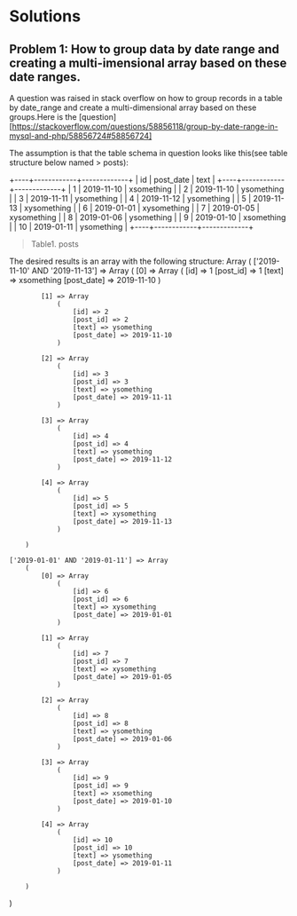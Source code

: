 # Solutions
## Problem 1: How to group data by date range and creating a multi-imensional array based on these date ranges.

A question was raised in stack overflow on how to group records in a table by date_range and create a multi-dimensional array based on these groups.Here is the [question][https://stackoverflow.com/questions/58856118/group-by-date-range-in-mysql-and-php/58856724#58856724]

The assumption is that the table schema in question looks like this(see table structure below named > posts):

+----+------------+-------------+
| id | post_date  | text        |
+----+------------+-------------+
|  1 | 2019-11-10 | xsomething  |
|  2 | 2019-11-10 | ysomething  |
|  3 | 2019-11-11 | ysomething  |
|  4 | 2019-11-12 | ysomething  |
|  5 | 2019-11-13 | xysomething |
|  6 | 2019-01-01 | xysomething |
|  7 | 2019-01-05 | xysomething |
|  8 | 2019-01-06 | ysomething  |
|  9 | 2019-01-10 | xsomething  |
| 10 | 2019-01-11 | ysomething  |
+----+------------+-------------+
> Table1. posts

The desired results is an array with the following structure:
Array
(
    ['2019-11-10' AND '2019-11-13'] => Array
        (
            [0] => Array
                (
                    [id] => 1
                    [post_id] => 1
                    [text] => xsomething
                    [post_date] => 2019-11-10
                )

            [1] => Array
                (
                    [id] => 2
                    [post_id] => 2
                    [text] => ysomething
                    [post_date] => 2019-11-10
                )

            [2] => Array
                (
                    [id] => 3
                    [post_id] => 3
                    [text] => ysomething
                    [post_date] => 2019-11-11
                )

            [3] => Array
                (
                    [id] => 4
                    [post_id] => 4
                    [text] => ysomething
                    [post_date] => 2019-11-12
                )

            [4] => Array
                (
                    [id] => 5
                    [post_id] => 5
                    [text] => xysomething
                    [post_date] => 2019-11-13
                )

        )

    ['2019-01-01' AND '2019-01-11'] => Array
        (
            [0] => Array
                (
                    [id] => 6
                    [post_id] => 6
                    [text] => xysomething
                    [post_date] => 2019-01-01
                )

            [1] => Array
                (
                    [id] => 7
                    [post_id] => 7
                    [text] => xysomething
                    [post_date] => 2019-01-05
                )

            [2] => Array
                (
                    [id] => 8
                    [post_id] => 8
                    [text] => ysomething
                    [post_date] => 2019-01-06
                )

            [3] => Array
                (
                    [id] => 9
                    [post_id] => 9
                    [text] => xsomething
                    [post_date] => 2019-01-10
                )

            [4] => Array
                (
                    [id] => 10
                    [post_id] => 10
                    [text] => ysomething
                    [post_date] => 2019-01-11
                )

        )

)
